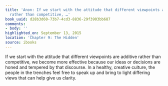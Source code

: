 ```yaml
---
title: 'Anon: If we start with the attitude that different viewpoints are additive
  rather than competitive, …'
book_uuid: d28b3d60-73b7-4cd3-8836-29f3903bb687
comments:
- body: ''
highlighted_on: September 13, 2015
location: 'Chapter 9: The Hidden'
source: ibooks
---
```


If we start with the attitude that different viewpoints are additive rather than competitive, we become more effective because our ideas or decisions are honed and tempered by that discourse. In a healthy, creative culture, the people in the trenches feel free to speak up and bring to light differing views that can help give us clarity.
